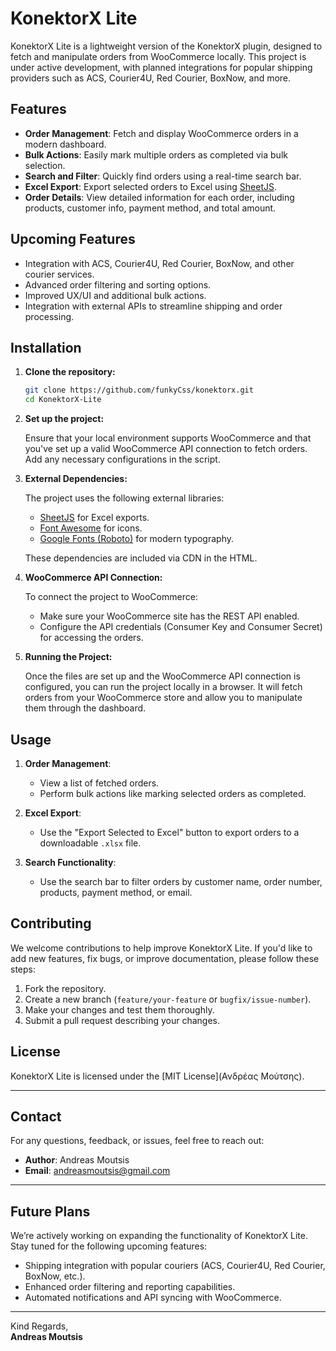 # KonektorX Lite

KonektorX Lite is a lightweight version of the KonektorX plugin, designed to fetch and manipulate orders from WooCommerce locally. This project is under active development, with planned integrations for popular shipping providers such as ACS, Courier4U, Red Courier, BoxNow, and more.

## Features

- **Order Management**: Fetch and display WooCommerce orders in a modern dashboard.
- **Bulk Actions**: Easily mark multiple orders as completed via bulk selection.
- **Search and Filter**: Quickly find orders using a real-time search bar.
- **Excel Export**: Export selected orders to Excel using [SheetJS](https://sheetjs.com/).
- **Order Details**: View detailed information for each order, including products, customer info, payment method, and total amount.

## Upcoming Features

- Integration with ACS, Courier4U, Red Courier, BoxNow, and other courier services.
- Advanced order filtering and sorting options.
- Improved UX/UI and additional bulk actions.
- Integration with external APIs to streamline shipping and order processing.

## Installation

1. **Clone the repository:**

   ```bash
   git clone https://github.com/funkyCss/konektorx.git
   cd KonektorX-Lite
   ```

2. **Set up the project:**

   Ensure that your local environment supports WooCommerce and that you've set up a valid WooCommerce API connection to fetch orders. Add any necessary configurations in the script.

3. **External Dependencies:**

   The project uses the following external libraries:
   - [SheetJS](https://sheetjs.com/) for Excel exports.
   - [Font Awesome](https://fontawesome.com/) for icons.
   - [Google Fonts (Roboto)](https://fonts.google.com/specimen/Roboto) for modern typography.

   These dependencies are included via CDN in the HTML.

4. **WooCommerce API Connection:**

   To connect the project to WooCommerce:
   
   - Make sure your WooCommerce site has the REST API enabled.
   - Configure the API credentials (Consumer Key and Consumer Secret) for accessing the orders.

5. **Running the Project:**

   Once the files are set up and the WooCommerce API connection is configured, you can run the project locally in a browser. It will fetch orders from your WooCommerce store and allow you to manipulate them through the dashboard.

## Usage

1. **Order Management**:
   - View a list of fetched orders.
   - Perform bulk actions like marking selected orders as completed.

2. **Excel Export**:
   - Use the "Export Selected to Excel" button to export orders to a downloadable `.xlsx` file.
   
3. **Search Functionality**:
   - Use the search bar to filter orders by customer name, order number, products, payment method, or email.

## Contributing

We welcome contributions to help improve KonektorX Lite. If you'd like to add new features, fix bugs, or improve documentation, please follow these steps:

1. Fork the repository.
2. Create a new branch (`feature/your-feature` or `bugfix/issue-number`).
3. Make your changes and test them thoroughly.
4. Submit a pull request describing your changes.

## License

KonektorX Lite is licensed under the [MIT License](Ανδρέας Μούτσης).

---

## Contact

For any questions, feedback, or issues, feel free to reach out:

- **Author**: Andreas Moutsis
- **Email**: andreasmoutsis@gmail.com

---

## Future Plans

We’re actively working on expanding the functionality of KonektorX Lite. Stay tuned for the following upcoming features:
- Shipping integration with popular couriers (ACS, Courier4U, Red Courier, BoxNow, etc.).
- Enhanced order filtering and reporting capabilities.
- Automated notifications and API syncing with WooCommerce.

---

Kind Regards,  
**Andreas Moutsis**

